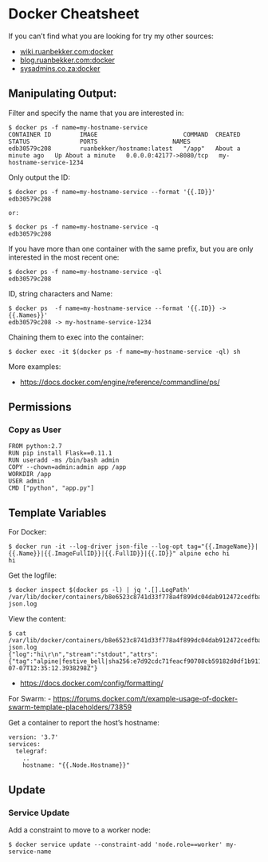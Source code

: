 Docker Cheatsheet
=================

If you can’t find what you are looking for try my other sources:

-   [wiki.ruanbekker.com:docker](https://wiki.ruanbekker.com/index.php/Category:Docker)
-   [blog.ruanbekker.com:docker](https://blog.ruanbekker.com/blog/categories/docker/)
-   [sysadmins.co.za:docker](https://sysadmins.co.za/tag/docker/)

Manipulating Output:
--------------------

Filter and specify the name that you are interested in:

    $ docker ps -f name=my-hostname-service
    CONTAINER ID        IMAGE                        COMMAND  CREATED              STATUS              PORTS                     NAMES
    edb30579c208        ruanbekker/hostname:latest   "/app"   About a minute ago   Up About a minute   0.0.0.0:42177->8080/tcp   my-hostname-service-1234

Only output the ID:

    $ docker ps -f name=my-hostname-service --format '{{.ID}}'
    edb30579c208

    or:

    $ docker ps -f name=my-hostname-service -q
    edb30579c208

If you have more than one container with the same prefix, but you are only interested in the most recent one:

    $ docker ps -f name=my-hostname-service -ql
    edb30579c208

ID, string characters and Name:

    $ docker ps  -f name=my-hostname-service --format '{{.ID}} -> {{.Names}}'
    edb30579c208 -> my-hostname-service-1234

Chaining them to exec into the container:

    $ docker exec -it $(docker ps -f name=my-hostname-service -ql) sh

More examples:

-   https://docs.docker.com/engine/reference/commandline/ps/

Permissions
-----------

### Copy as User

    FROM python:2.7
    RUN pip install Flask==0.11.1 
    RUN useradd -ms /bin/bash admin
    COPY --chown=admin:admin app /app
    WORKDIR /app
    USER admin
    CMD ["python", "app.py"] 

Template Variables
------------------

For Docker:

    $ docker run -it --log-driver json-file --log-opt tag="{{.ImageName}}|{{.Name}}|{{.ImageFullID}}|{{.FullID}}|{{.ID}}" alpine echo hi
    hi

Get the logfile:

    $ docker inspect $(docker ps -l) | jq '.[].LogPath'
    /var/lib/docker/containers/b8e6523c8741d33f778a4f899dc04dab912472cedfba5ab71119a8c9ab1555a8/b8e6523c8741d33f778a4f899dc04dab912472cedfba5ab71119a8c9ab1555a8-json.log

View the content:

    $ cat /var/lib/docker/containers/b8e6523c8741d33f778a4f899dc04dab912472cedfba5ab71119a8c9ab1555a8/b8e6523c8741d33f778a4f899dc04dab912472cedfba5ab71119a8c9ab1555a8-json.log
    {"log":"hi\r\n","stream":"stdout","attrs":{"tag":"alpine|festive_bell|sha256:e7d92cdc71feacf90708cb59182d0df1b911f8ae022d29e8e95d75ca6a99776a|b8e6523c8741d33f778a4f899dc04dab912472cedfba5ab71119a8c9ab1555a8|b8e6523c8741"},"time":"2020-07-07T12:35:12.3938298Z"}

-   https://docs.docker.com/config/formatting/

For Swarm: - https://forums.docker.com/t/example-usage-of-docker-swarm-template-placeholders/73859

Get a container to report the host’s hostname:

    version: '3.7'
    services:
      telegraf:
        ..
        hostname: "{{.Node.Hostname}}"

Update
------

### Service Update

Add a constraint to move to a worker node:

    $ docker service update --constraint-add 'node.role==worker' my-service-name
